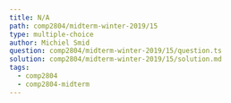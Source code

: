 ```yaml
---
title: N/A
path: comp2804/midterm-winter-2019/15
type: multiple-choice
author: Michiel Smid
question: comp2804/midterm-winter-2019/15/question.ts
solution: comp2804/midterm-winter-2019/15/solution.md
tags:
  - comp2804
  - comp2804-midterm
---
```


